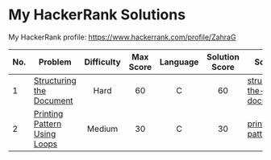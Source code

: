 # My HackerRank Solutions
My HackerRank profile: https://www.hackerrank.com/profile/ZahraG

| No. | Problem                      | Difficulty  | Max Score  | Language | Solution Score | Solution |
| -- | ---------------------------- |:-------------:| :---------:|:-----------------:| :-------------:|-----------|
| 1  | [Structuring the Document](https://www.hackerrank.com/challenges/structuring-the-document/problem)| Hard | 60 | C | 60 | [structuring-the-document.c](C/structuring-the-document.c) |
| 2 | [Printing Pattern Using Loops](https://www.hackerrank.com/challenges/printing-pattern-2/problem) | Medium | 30 | C | 30 | [printing-pattern-2.c](C/printing-pattern-2.c)
